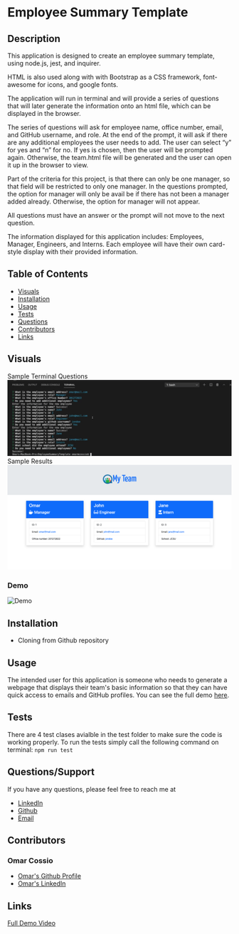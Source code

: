 # Employee Summary Template

## Description
This application is designed to create an employee summary template, using node.js, jest, and inquirer. 

HTML is also used along with with Bootstrap as a CSS framework, font-awesome for icons, and google fonts. 

The application will run in terminal and will provide a series of questions that will later generate the information onto an html file, which can be displayed in the browser. 

The series of questions will ask for employee name, office number, email, and GitHub username, and role.  At the end of the prompt, it will ask if there are any additional employees the user needs to add. The user can select “y” for yes and “n” for no. If yes is chosen, then the user will be prompted again. Otherwise, the team.html file will be generated and the user can open it up in the browser to view. 

Part of the criteria for this project, is that there can only be one manager, so that field will be restricted to only one manager. In the questions prompted, the option for manager will only be avail be if there has not been a manager added already. Otherwise, the option for manager will not appear. 

All questions must have an answer or the prompt will not move to the next question. 

The information displayed for this application includes: Employees, Manager, Engineers, and Interns. Each employee will have their own card-style display with their provided information. 

## Table of Contents 
 * [Visuals](#visuals)
 * [Installation](#installation)
 * [Usage](#usage)
 * [Tests](#tests)
 * [Questions](#questions/support)
 * [Contributors](#Contributors)
 * [Links](#links)

## Visuals
Sample Terminal Questions
![Demo](Assests/terminalSample.png)
Sample Results
![Demo](Assests/sampleSummary.png)
### Demo
![Demo](Assests/EmployeeSumDemo.gif)


## Installation
* Cloning from Github repository


## Usage
The intended user for this application is someone who needs to generate a webpage that displays their team's basic information so that they can have quick access to emails and GitHub profiles. You can see the full demo [here](https://drive.google.com/file/d/17tSvS8Qeu5RJlYOCNNu16PnxBKvwzvnW/view).


## Tests
There are 4 test clases avialble in the test folder to make sure the code is working properly. To run the tests simply call the following command on terminal:  `npm run test`


## Questions/Support
If you have any questions, please feel free to reach me at 
* [LinkedIn](https://www.linkedin.com/in/omar-cossio-7b332a12b) 
* [Github](https://github.com/omarcossio)
* [Email](mailto:omar119mce@gmail.com)


## Contributors
### Omar Cossio 
* [Omar's Github Profile](https://github.com/omarcossio)
* [Omar's LinkedIn](https://www.linkedin.com/in/omar-cossio-7b332a12b)

## Links

[Full Demo Video](https://drive.google.com/file/d/17tSvS8Qeu5RJlYOCNNu16PnxBKvwzvnW/view)


